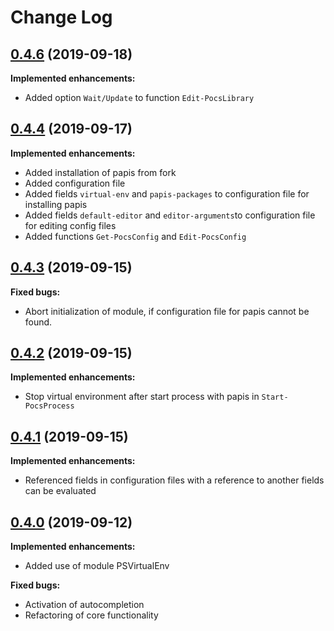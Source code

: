 # Change Log

## [0.4.6](https://github.com/wbrandenburger/PSPocs/tree/0.4.6) (2019-09-18)

**Implemented enhancements:**

- Added option `Wait/Update` to function `Edit-PocsLibrary`

## [0.4.4](https://github.com/wbrandenburger/PSPocs/tree/0.4.4) (2019-09-17)

**Implemented enhancements:**

- Added installation of papis from fork
- Added configuration file
- Added fields `virtual-env` and `papis-packages` to configuration file for installing papis
- Added fields `default-editor` and `editor-arguments`to configuration file for editing config files
- Added functions `Get-PocsConfig` and `Edit-PocsConfig`

## [0.4.3](https://github.com/wbrandenburger/PSPocs/tree/0.4.3) (2019-09-15)

**Fixed bugs:**

- Abort initialization of module, if configuration file for papis cannot be found.

## [0.4.2](https://github.com/wbrandenburger/PSPocs/tree/0.4.2) (2019-09-15)

**Implemented enhancements:**

- Stop virtual environment after start process with papis in `Start-PocsProcess`

## [0.4.1](https://github.com/wbrandenburger/PSPocs/tree/0.4.1) (2019-09-15)

**Implemented enhancements:**

- Referenced fields in configuration files with a reference to another fields can be evaluated

## [0.4.0](https://github.com/wbrandenburger/PSPocs/tree/0.4.0) (2019-09-12)

**Implemented enhancements:**

- Added use of module PSVirtualEnv

**Fixed bugs:**

- Activation of autocompletion
- Refactoring of core functionality
